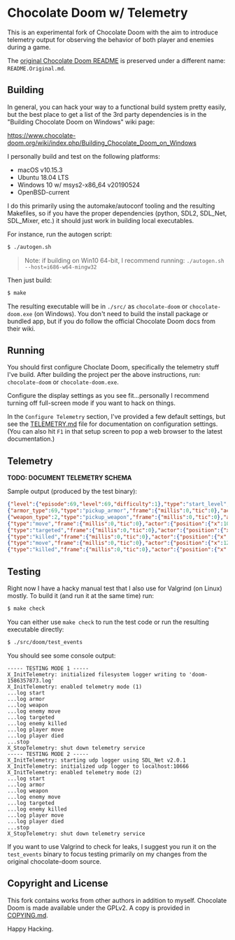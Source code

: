# Chocolate Doom w/ Telemetry

This is an experimental fork of Chocolate Doom with the aim to
introduce telemetry output for observing the behavior of both player
and enemies during a game.

The [original Chocolate Doom README](./README.Original.md) is
preserved under a different name: `README.Original.md`.

## Building

In general, you can hack your way to a functional build system pretty
easily, but the best place to get a list of the 3rd party dependencies
is in the "Building Chocolate Doom on Windows" wiki page:

https://www.chocolate-doom.org/wiki/index.php/Building_Chocolate_Doom_on_Windows

I personally build and test on the following platforms:

- macOS v10.15.3
- Ubuntu 18.04 LTS
- Windows 10 w/ msys2-x86_64 v20190524
- OpenBSD-current

I do this primarily using the automake/autoconf tooling and the
resulting Makefiles, so if you have the proper dependencies (python,
SDL2, SDL_Net, SDL_Mixer, etc.) it should just work in building local
executables.

For instance, run the autogen script:

```bash
$ ./autogen.sh
```

> Note: if building on Win10 64-bit, I recommend running:
> `./autogen.sh --host=i686-w64-mingw32`

Then just build:

```bash
$ make
```

The resulting executable will be in `./src/` as `chocolate-doom` or
`chocolate-doom.exe` (on Windows). You don't need to build the install
package or bundled app, but if you do follow the official Chocolate
Doom docs from their wiki.

## Running

You should first configure Choclate Doom, specifically the telemetry
stuff I've build. After building the project per the above
instructions, run: `chocolate-doom` or `chocolate-doom.exe`.

Configure the display settings as you see fit...personally I recommend
turning off full-screen mode if you want to hack on things.

In the `Configure Telemetry` section, I've provided a few default
settings, but see the [TELEMETRY.md](/TELEMETRY.md) file for
documentation on configuration settings. (You can also hit `F1` in
that setup screen to pop a web browser to the latest documentation.)

## Telemetry
**TODO: DOCUMENT TELEMETRY SCHEMA**

Sample output (produced by the test binary):
```json
{"level":{"episode":69,"level":69,"difficulty":1},"type":"start_level","frame":{"millis":0,"tic":0}}
{"armor_type":69,"type":"pickup_armor","frame":{"millis":0,"tic":0},"actor":{"position":{"x":12,"y":13,"z":0,"angle":180,"subsector":4484865928},"type":"player","id":140732730996144}}
{"weapon_type":2,"type":"pickup_weapon","frame":{"millis":0,"tic":0},"actor":{"position":{"x":12,"y":13,"z":0,"angle":180,"subsector":4484865928},"type":"player","id":140732730996144}}
{"type":"move","frame":{"millis":0,"tic":0},"actor":{"position":{"x":10,"y":20,"z":0,"angle":180,"subsector":4484865928},"type":"shotgun_soldier","id":140732730996592}}
{"type":"targeted","frame":{"millis":0,"tic":0},"actor":{"position":{"x":10,"y":20,"z":0,"angle":180,"subsector":4484865928},"type":"shotgun_soldier","id":140732730996592},"target":{"type":"barrel","id":140732730996368}}
{"type":"killed","frame":{"millis":0,"tic":0},"actor":{"position":{"x":10,"y":20,"z":0,"angle":180,"subsector":4484865928},"type":"shotgun_soldier","id":140732730996592}}
{"type":"move","frame":{"millis":0,"tic":0},"actor":{"position":{"x":12,"y":13,"z":0,"angle":180,"subsector":4484865928},"type":"player","id":140732730996144}}
{"type":"killed","frame":{"millis":0,"tic":0},"actor":{"position":{"x":10,"y":20,"z":0,"angle":180,"subsector":4484865928},"type":"shotgun_soldier","id":140732730996592},"target":{"type":"player","id":140732730996144}}
```

## Testing

Right now I have a hacky manual test that I also use for Valgrind (on
Linux) mostly. To build it (and run it at the same time) run:

```bash
$ make check
```

You can either use `make check` to run the test code or run the
resulting executable directly:

```bash
$ ./src/doom/test_events
```

You should see some console output:

```
----- TESTING MODE 1 -----
X_InitTelemetry: initialized filesystem logger writing to 'doom-1586357873.log'
X_InitTelemetry: enabled telemetry mode (1)
...log start
...log armor
...log weapon
...log enemy move
...log targeted
...log enemy killed
...log player move
...log player died
...stop
X_StopTelemetry: shut down telemetry service
----- TESTING MODE 2 -----
X_InitTelemetry: starting udp logger using SDL_Net v2.0.1
X_InitTelemetry: initialized udp logger to localhost:10666
X_InitTelemetry: enabled telemetry mode (2)
...log start
...log armor
...log weapon
...log enemy move
...log targeted
...log enemy killed
...log player move
...log player died
...stop
X_StopTelemetry: shut down telemetry service
```

If you want to use Valgrind to check for leaks, I suggest you run it
on the `test_events` binary to focus testing primarily on my changes
from the original chocolate-doom source.

## Copyright and License

This fork contains works from other authors in addition to
myself. Chocolate Doom is made available under the GPLv2. A copy is
provided in [COPYING.md](/COPYING.md).

Happy Hacking.
